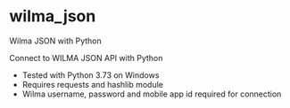 # wilma_json
Wilma JSON with Python

Connect to WILMA JSON API with Python

- Tested with Python 3.73 on Windows
- Requires requests and hashlib module
- Wilma username, password and mobile app id required for connection
